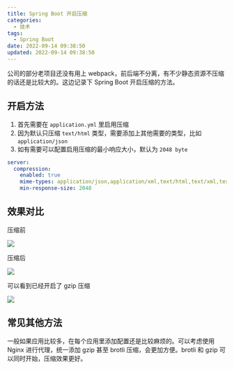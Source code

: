 ```yaml
---
title: Spring Boot 开启压缩
categories:
  - 技术
tags:
  - Spring Boot
date: 2022-09-14 09:38:50
updated: 2022-09-14 09:38:50
---
```


公司的部分老项目还没有用上 webpack，前后端不分离，有不少静态资源不压缩的话还是比较大的。这边记录下 Spring Boot 开启压缩的方法。

<!--more-->

## 开启方法

1. 首先需要在 `application.yml` 里启用压缩
2. 因为默认只压缩 `text/html` 类型，需要添加上其他需要的类型，比如 `application/json`
3. 如有需要可以配置启用压缩的最小响应大小，默认为 `2048 byte`

```yml
server:
  compression:
    enabled: true
    mime-types: application/json,application/xml,text/html,text/xml,text/plain
    min-response-size: 2048
```

## 效果对比

压缩前

![](https://img.iszy.xyz/1663551069657.png)

压缩后

![](https://img.iszy.xyz/1663551287356.png)

可以看到已经开启了 gzip 压缩

![](https://img.iszy.xyz/1663551338263.png)

## 常见其他方法

一般如果应用比较多，在每个应用里添加配置还是比较麻烦的。可以考虑使用 Nginx 进行代理，统一添加 gzip 甚至 brotli 压缩，会更加方便。brotli 和 gzip 可以同时开始，压缩效果更好。
